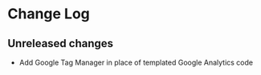 # Change Log

## Unreleased changes

- Add Google Tag Manager in place of templated Google Analytics code

